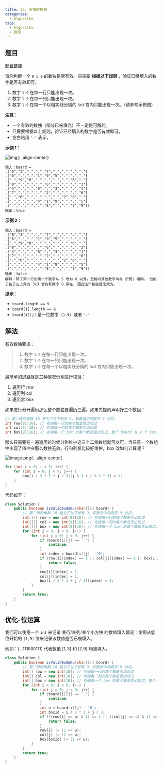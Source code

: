 ```yaml
---
title: 36. 有效的数独
categories:
  - Algorithm
tags:
  - Algorithm
  - 数组
---
```


## 题目

[题目链接](https://leetcode.cn/problems/valid-sudoku/)

请你判断一个 `9 x 9` 的数独是否有效。只需要 **根据以下规则** ，验证已经填入的数字是否有效即可。

1. 数字 `1-9` 在每一行只能出现一次。
2. 数字 `1-9` 在每一列只能出现一次。
3. 数字 `1-9` 在每一个以粗实线分隔的 `3x3` 宫内只能出现一次。（请参考示例图）

**注意：**

- 一个有效的数独（部分已被填充）不一定是可解的。
- 只需要根据以上规则，验证已经填入的数字是否有效即可。
- 空白格用 `'.'` 表示。

**示例 1：**

![img](https://raw.githubusercontent.com/Traserve/traserve.github.io/master/_posts/algorithm/images/36-1.png){: .align-center}

```
输入：board = 
[["5","3",".",".","7",".",".",".","."]
,["6",".",".","1","9","5",".",".","."]
,[".","9","8",".",".",".",".","6","."]
,["8",".",".",".","6",".",".",".","3"]
,["4",".",".","8",".","3",".",".","1"]
,["7",".",".",".","2",".",".",".","6"]
,[".","6",".",".",".",".","2","8","."]
,[".",".",".","4","1","9",".",".","5"]
,[".",".",".",".","8",".",".","7","9"]]
输出：true
```

**示例 2：**

```
输入：board = 
[["8","3",".",".","7",".",".",".","."]
,["6",".",".","1","9","5",".",".","."]
,[".","9","8",".",".",".",".","6","."]
,["8",".",".",".","6",".",".",".","3"]
,["4",".",".","8",".","3",".",".","1"]
,["7",".",".",".","2",".",".",".","6"]
,[".","6",".",".",".",".","2","8","."]
,[".",".",".","4","1","9",".",".","5"]
,[".",".",".",".","8",".",".","7","9"]]
输出：false
解释：除了第一行的第一个数字从 5 改为 8 以外，空格内其他数字均与 示例1 相同。 但由于位于左上角的 3x3 宫内有两个 8 存在, 因此这个数独是无效的。
```

 

**提示：**

- `board.length == 9`
- `board[i].length == 9`
- `board[i][j]` 是一位数字（`1-9`）或者 `'.'`

## 解法

有效数独要求：

> 1. 数字 `1-9` 在每一行只能出现一次。
> 2. 数字 `1-9` 在每一列只能出现一次。
> 3. 数字 `1-9` 在每一个以粗实线分隔的 `3x3` 宫内只能出现一次。

最简单的思路就是三种情况分别进行校验：

1. 遍历行 row
2. 遍历列 col
3. 遍历宫 box

如果进行分开遍历那么整个数独要遍历三遍，如果先提前声明好三个数组：

```java
// 第二维的维数 10 是为了让下标有 9，和数独中的数字 9 对应。
int row[9][10]; // 存储每一行的每个数是否出现过
int col[9][10]; // 存储每一列的每个数是否出现过
int box[9][10]; // 存储每一个 box 的每个数是否出现过，整个 board 有 9 个 box。
```

那么只需要在一遍遍历的时候分别维护这三个二维数组就可以可，当任意一个数组中出现了值冲突那么数独无效。行和列都比较好维护，box 改如何计算呢？

![image.png](https://raw.githubusercontent.com/Traserve/traserve.github.io/master/_posts/algorithm/images/36-2.png){: .align-center}

```java
for (int i = 0; i < 9; i++) {
    for (int j = 0; j < 9; j++) {
        box[i / 3 * 3 + j / 3][j % 3 + i % 3 * 3] = 1;
    }
}
```

代码如下：

```java
class Solution {
    public boolean isValidSudoku(char[][] board) {
        // 第二维的维数 10 是为了让下标有 9，和数独中的数字 9 对应。
        int[][] row = new int[9][10]; // 存储每一行的每个数是否出现过
        int[][] col = new int[9][10]; // 存储每一列的每个数是否出现过
        int[][] box = new int[9][10]; // 存储每一个 box 的每个数是否出现过，整个 board 有 9 个 box。
        for (int i = 0; i < 9; i++) {
            for (int j = 0; j < 9; j++) {
                if (board[i][j] == '.') {
                    continue;
                }
                int index = board[i][j] - '0';
                if (row[i][index] == 1 || col[j][index] == 1 || box[i / 3 * 3 + j / 3][index] == 1) {
                    return false;
                }
                row[i][index] = 1;
                col[j][index] = 1;
                box[i / 3 * 3 + j / 3][index] = 1;
            }
        }
        return true;
    }
}
```

## 优化-位运算

我们可以使用一个 `int` 来记录 某行/某列/某个小方块 的数值填入情况：使用从低位开始的 `[1,9]` 位来记录该数值是否已被填入。

例如：$(...111000111)$ 代表数值 $[1, 3]$ 和 $[7, 9]$ 均被填入。

```java
class Solution {
    public boolean isValidSudoku(char[][] board) {
        // 第二维的维数 10 是为了让下标有 9，和数独中的数字 9 对应。
        int[] row = new int[10]; // 存储每一行的每个数是否出现过
        int[] col = new int[10]; // 存储每一列的每个数是否出现过
        int[] box = new int[10]; // 存储每一个 box 的每个数是否出现过，整个 board 有 9 个 box。
        for (int i = 0; i < 9; i++) {
            for (int j = 0; j < 9; j++) {
                if (board[i][j] == '.') {
                    continue;
                }
                int u = board[i][j] - '0';
                int boxId = i / 3 * 3 + j / 3;
                if (((row[i] >> u) & 1) == 1 || ((col[j] >> u) & 1) == 1 || ((box[boxId] >> u) & 1) == 1) {
                    return false;
                }
                row[i] |= (1 << u);
                col[j] |= (1 << u);
                box[boxId] |= (1 << u);
            }
        }
        return true;
    }
}
```

